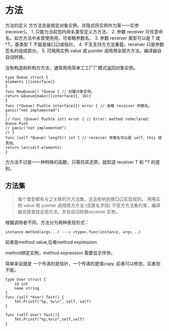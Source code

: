 # 方法
方法的定义
⽅方法总是绑定对象实例，并隐式将实例作为第⼀一实参 (receiver)。
    1. 只能为当前包内命名类型定义⽅方法。
    2. 参数 receiver 可任意命名。如⽅方法中未曾使⽤用，可省略参数名。
    3. 参数 receiver 类型可以是 T 或 *T。基类型 T 不能是接⼝口或指针。
    4. 不⽀支持⽅方法重载，receiver 只是参数签名的组成部分。
    5. 可⽤用实例 value 或 pointer 调⽤用全部⽅方法，编译器⾃自动转换。

没有构造和析构⽅方法，通常⽤用简单⼯工⼚厂模式返回对象实例。
```
type Queue struct {
elements []interface{}
}
func NewQueue() *Queue { // 创建对象实例。
return &Queue{make([]interface{}, 10)}
}
func (*Queue) Push(e interface{}) error { // 省略 receiver 参数名。
panic("not implemented")
}
// func (Queue) Push(e int) error { // Error: method redeclared: Queue.Push
// panic("not implemented")
// }
func (self *Queue) length() int { // receiver 参数名可以是 self、this 或其他。
return len(self.elements)
}

```
⽅方法不过是⼀一种特殊的函数，只需将其还原，就知道 receiver T 和 *T 的差别。

## 方法集
>每个类型都有与之关联的⽅方法集，这会影响到接⼝口实现规则。
⽤用实例 value 和 pointer 调⽤用⽅方法 (含匿名字段) 不受⽅方法集约束，编译器总是查找全部方法，并⾃自动转换receiver 实参。

根据调用者不同，方法分为两种表现形式：
```
instance.method(args...) ---> <type>.func(instance, args...)
```
前者是method value,后者method expression

method绑定实例，method expression 需要显示传参。

简单来说就是 一个传递的是指针，一个传递的是值copy.
前者可以修改，后者则不能。

```
type User struct {
    id int
    name string
}
func (self *User) Test() {
    fmt.Printf("%p, %v\n", self, self)
}

func (self User) Test(){
    fmt.Printf("%p,%v\n",self,self)
}

```